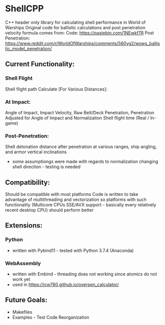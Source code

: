 # ShellCPP
C++ header only library for calculating shell performance in World of Warships
Original code for ballistic calculations and post penetration velocity formula comes from: 
Code: https://pastebin.com/1NEwkf7R
Post Penetration: https://www.reddit.com/r/WorldOfWarships/comments/560yg2/wows_ballistic_model_penetration/
## Current Functionality:
### Shell Flight
Shell flight path
Calculate [For Various Distances]:
### At Impact:
Angle of Impact, Impact Velocity, Raw Belt/Deck Penetration, Penetration Adjusted for Angle of Impact and Normalization
Shell flight time (Real / In-game)
### Post-Penetration:
Shell detonation distance after penetration at various ranges, ship angling, and armor vertical inclinations
- some assumptiongs were made with regards to normalization changing shell direction - testing is needed
## Compatibility:
Should be compatible with most platforms
Code is written to take advantage of multithreading and vectorization so platforms with such functionality (Multicore CPUs SSE/AVX support - basically every relatively recent desktop CPU) should perform better
## Extensions:
### Python 
- written with Pybind11 - tested with Python 3.7.4 (Anaconda)
### WebAssembly 
- written with Embind - threading does not working since atomics do not work yet
- used in https://jcw780.github.io/overpen_calculator/ 
## Future Goals:
- Makefiles
- Examples - Test Code Reorganization




